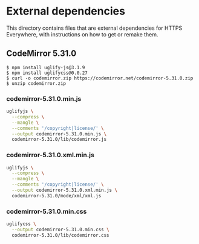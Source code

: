 # External dependencies

This directory contains files that are external dependencies for HTTPS Everywhere, with instructions on how to get or remake them.

## CodeMirror 5.31.0

```
$ npm install uglify-js@3.1.9
$ npm install uglifycss@0.0.27
$ curl -o codemirror.zip https://codemirror.net/codemirror-5.31.0.zip
$ unzip codemirror.zip
```

### codemirror-5.31.0.min.js

```bash
uglifyjs \
  --compress \
  --mangle \
  --comments '/copyright|license/' \
  --output codemirror-5.31.0.min.js \
  codemirror-5.31.0/lib/codemirror.js
```

### codemirror-5.31.0.xml.min.js

```bash
uglifyjs \
  --compress \
  --mangle \
  --comments '/copyright|license/' \
  --output codemirror-5.31.0.xml.min.js \
  codemirror-5.31.0/mode/xml/xml.js
```

### codemirror-5.31.0.min.css

```bash
uglifycss \
  --output codemirror-5.31.0.min.css \
  codemirror-5.31.0/lib/codemirror.css
```
